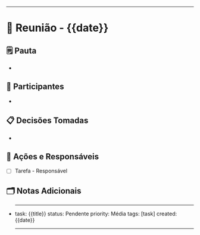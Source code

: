   ***

# 🤝 Reunião - {{date}}

## 🗒️ Pauta

-

## 👥 Participantes

-

## 📋 Decisões Tomadas

-

## 📝 Ações e Responsáveis

- [ ] Tarefa - Responsável

## 🗂️ Notas Adicionais

- ***

  task: {{title}}
  status: Pendente
  priority: Média
  tags: [task]
  created: {{date}}

  ***
